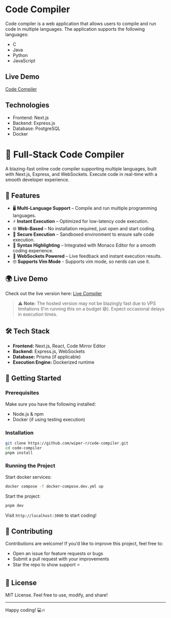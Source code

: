 # Code Compiler
Code compiler is a web application that allows users to compile and run code in multiple languages. The application supports the following languages:
- C
- Java
- Python
- JavaScript


## Live Demo
[Code Compiler](https://cc.seekhcode.me/)

## Technologies
- Frontend: Next.js
- Backend: Express.js
- Database: PostgreSQL
- Docker
# 🚀 Full-Stack Code Compiler

A blazing-fast online code compiler supporting multiple languages, built with Next.js, Express, and WebSockets. Execute code in real-time with a smooth developer experience.

## 🌟 Features

- 🖥️ **Multi-Language Support** – Compile and run multiple programming languages.
- ⚡ **Instant Execution** – Optimized for low-latency code execution.
- 🌐 **Web-Based** – No installation required, just open and start coding.
- 🔐 **Secure Execution** – Sandboxed environment to ensure safe code execution.
- 📜 **Syntax Highlighting** – Integrated with Monaco Editor for a smooth coding experience.
- 📡 **WebSockets Powered** – Live feedback and instant execution results.
- 🤓 **Supports Vim Mode** - Supports vim mode, so nerds can use it.


## 🌍 Live Demo

Check out the live version here: [Live Compiler](https://your-live-compiler-url.com)

> ⚠️ **Note:** The hosted version may not be blazingly fast due to VPS limitations (I'm running this on a budget 😅). Expect occasional delays in execution times.


## 🛠️ Tech Stack

- **Frontend:** Next.js, React, Code Mirror Editor
- **Backend:** Express.js, WebSockets
- **Database:** Prisma (if applicable)
- **Execution Engine:** Dockerized runtime

## 🚀 Getting Started

### Prerequisites

Make sure you have the following installed:
- Node.js & npm
- Docker (if using testing execution)

### Installation

```bash
git clone https://github.com/wiper-r/code-compiler.git
cd code-compiler
pnpm install
```

### Running the Project

Start docker services:
```bash
docker compose -f docker-compose.dev.yml up
```

Start the project:
```bash
pnpm dev
```

Visit `http://localhost:3000` to start coding!

## 🤝 Contributing

Contributions are welcome! If you’d like to improve this project, feel free to:
- Open an issue for feature requests or bugs
- Submit a pull request with your improvements
- Star the repo to show support ⭐

## 📜 License

MIT License. Feel free to use, modify, and share!

---

Happy coding! 💻🔥
